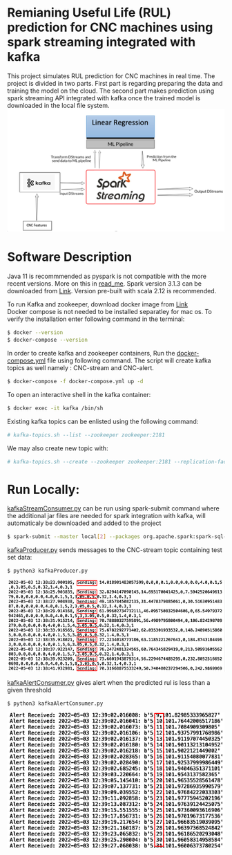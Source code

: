 # Remianing Useful Life (RUL) prediction for CNC machines using spark streaming integrated with kafka
This project simulates RUL prediction for CNC machines in real time. The project is divided in two parts. First part is regarding preparing the data and training the model on the cloud. The second part makes prediction using spark streaming API integrated with kafka once the trained model is downloaded in the local file system.
![](images/spark_streaming.png)
# Software Description
Java 11 is recommmended as pyspark is not compatible with the more recent versions. More on this in [read_me](Softwares/java%2011/read_me.txt).
Spark version 3.1.3 can be downloaded from [Link](https://spark.apache.org/downloads.html). Version pre-built with scala 2.12 is recommended.   

To run Kafka and zookeeper, download docker image from [Link](https://www.docker.com/products/docker-desktop/)   
Docker compose is not needed to be installed separatley for mac os. To verify the installation enter following command in the terminal:
```bash
$ docker --version
$ docker-compose --version

```

In order to create kafka and zookeeper containers, Run the [docker-compose.yml](Softwares/Docker/docker-compose.yml) file using following command. The script will create kafka topics as well namely : CNC-stream and CNC-alert.
```bash
$ docker-compose -f docker-compose.yml up -d

```
To open an interactive shell in the kafka container:
```bash
$ docker exec -it kafka /bin/sh

```
Existing kafka topics can be enlisted using the following command:
```bash
# kafka-topics.sh --list --zookeeper zookeeper:2181

```
We may also create new topic with:
```bash
# kafka-topics.sh --create --zookeeper zookeeper:2181 --replication-factor 1 --partitions 1 --topic <Topic_name> 

```


# Run Locally:
[kafkaStreamConsumer.py](kafka/kafkaStreamConsumer.py) can be run using spark-submit command where the additional jar files are needed for spark integration with kafka, will automaticaly be downloaded and added to the project

 ```bash
$ spark-submit --master local[2] --packages org.apache.spark:spark-sql-kafka-0-10_2.12:3.1.3,org.apache.spark:spark-streaming-kafka-0-10_2.12:3.1.3 kafkaStreamConsumer.py -r <rul_threshold>
```
[kafkaProducer.py](kafka/kafkaProducer.py) sends messages to the CNC-stream topic containing test set data:
 ```bash
$ python3 kafkaProducer.py

```
![](images/stream.png)

[kafkaAlertConsumer.py](kafka/kafkaAlertConsumer.py) gives alert when the predicted rul is less than a given threshold

 ```bash
$ python3 kafkaAlertConsumer.py
```
![](images/alert.png)
